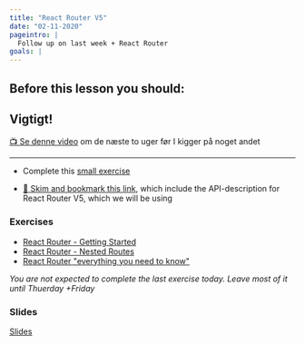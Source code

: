 ```yaml
---
title: "React Router V5"
date: "02-11-2020"
pageintro: |
  Follow up on last week + React Router
goals: |
---
```


## Before this lesson you should:

## Vigtigt!

[:tv: Se denne video](https://youtu.be/AusibPoJ2ss) om de næste to uger før I kigger på noget andet

---

- Complete this [small exercise](https://docs.google.com/document/d/1TPkVw4HLB1yeKXOrQQKvH72JOvBQhgVmxSCe8087NoE/edit?usp=sharing)

<!--BEGIN readings ##-->

- [:book: Skim and bookmark this link](https://reacttraining.com/react-router/web/api/), which include the API-description for React Router V5, which we will be using
  <!--END readings ##-->

<!--BEGIN readings_guides ##-->

<!--END readings_guides ##-->

### Exercises

 <!--BEGIN exercises ##-->

- [React Router - Getting Started](https://docs.google.com/document/d/1TPkVw4HLB1yeKXOrQQKvH72JOvBQhgVmxSCe8087NoE/edit?usp=sharing)
- [React Router - Nested Routes](https://docs.google.com/document/d/1yDPCV4-6Zom0ZmrFjh59260TEKqdrA7X7Xvr6ZKURV0/edit?usp=sharing)
- [React Router "everything you need to know"](https://docs.google.com/document/d/1WEtTJ8rHr84h6uLP5nPeB0wSaAJ0FywoEeFTWRVkc9E/edit?usp=sharing)
  <!--END exercises ##-->

_You are not expected to complete the last exercise today. Leave most of it until Thuerday +Friday_

### Slides

[Slides](http://sem3slides.mydemos.dk//reactRouting/routing.html#1)
